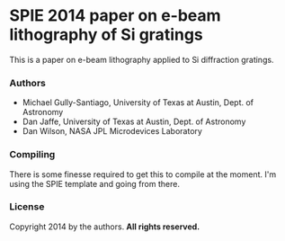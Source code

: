 # SPIE 2014 paper on e-beam lithography of Si gratings

This is a paper on e-beam lithography applied to Si diffraction gratings.

### Authors

* Michael Gully-Santiago, University of Texas at Austin, Dept. of Astronomy
* Dan Jaffe, University of Texas at Austin, Dept. of Astronomy
* Dan Wilson, NASA JPL Microdevices Laboratory

### Compiling

There is some finesse required to get this to compile at the moment.
I'm using the SPIE template and going from there.

### License

Copyright 2014 by the authors.  **All rights reserved.**


